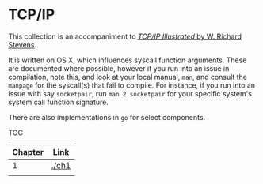 # TCP/IP

This collection is an accompaniment to [_TCP/IP Illustrated_ by W. Richard Stevens](https://www.amazon.com/TCP-Illustrated-Transactions-Addison-Wesley-Professional/dp/0201634953/ref=sr_1_6?keywords=tcp+ip+illustrated&qid=1646433338&s=books&sprefix=tcp+ip+ill%2Cstripbooks%2C112&sr=1-6).

It is written on OS X, which influences syscall function arguments. These are documented where possible, however if you run into an issue in compilation, note this, and look at your local manual, `man`, and consult the `manpage` for the syscall(s) that fail to compile. For instance, if you run into an issue with say `socketpair`, run `man 2 socketpair` for your specific system's system call function signature.

There are also implementations in `go` for select components.

TOC

|Chapter|Link|
|-|-|
|1|[./ch1](./ch1/README.md)|
|||
